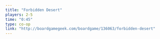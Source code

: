 ```yaml
---
title: "Forbidden Desert"
players: 2-5
time: "0:45"
type: co-op
link: "http://boardgamegeek.com/boardgame/136063/forbidden-desert"
---
```

